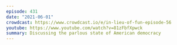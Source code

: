 ```yaml
---
episode: 431
date: "2021-06-01"
crowdcast: https://www.crowdcast.io/e/in-lieu-of-fun-episode-56
youtube: https://www.youtube.com/watch?v=81zFbfXpwck
summary: Discussing the parlous state of American democracy
---
```

